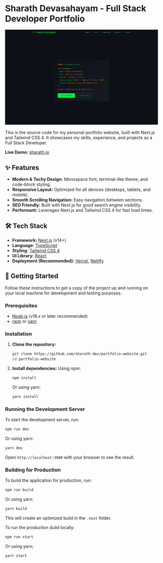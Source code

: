 # Sharath Devasahayam - Full Stack Developer Portfolio

![Portfolio Screenshot](/public/images/preview.png)

This is the source code for my personal portfolio website, built with Next.js and Tailwind CSS 4. It showcases my skills, experience, and projects as a Full Stack Developer.

**Live Demo:** [sharath.io](https://www.sharath.io)

## ✨ Features

*   **Modern & Techy Design:** Monospace font, terminal-like theme, and code-block styling.
*   **Responsive Layout:** Optimized for all devices (desktops, tablets, and mobile).
*   **Smooth Scrolling Navigation:** Easy navigation between sections.
*   **SEO Friendly:** Built with Next.js for good search engine visibility.
*   **Performant:** Leverages Next.js and Tailwind CSS 4 for fast load times.

## 🛠️ Tech Stack

*   **Framework:** [Next.js](https://nextjs.org/) (v14+)
*   **Language:** [TypeScript](https://www.typescriptlang.org/)
*   **Styling:** [Tailwind CSS 4](https://tailwindcss.com/blog/tailwindcss-v4-alpha)
*   **UI Library:** [React](https://reactjs.org/)
*   **Deployment (Recommended):** [Vercel](https://vercel.com/), [Netlify](https://www.netlify.com/)


## 🚀 Getting Started

Follow these instructions to get a copy of the project up and running on your local machine for development and testing purposes.

### Prerequisites

*   [Node.js](https://nodejs.org/) (v18.x or later recommended)
*   [npm](https://www.npmjs.com/) or [yarn](https://yarnpkg.com/)

### Installation

1.  **Clone the repository:**
    ```bash
    git clone https://github.com/sharath-dev/portfolio-website.git
    cd portfolio-website
    ```

2.  **Install dependencies:**
    Using npm:
    ```bash
    npm install
    ```
    Or using yarn:
    ```bash
    yarn install
    ```

### Running the Development Server

To start the development server, run:
```bash
npm run dev
```
Or using yarn:
```bash
yarn dev
```

Open ```http://localhost:3000``` with your browser to see the result.

### Building for Production

To build the application for production, run:
```bash
npm run build
```

Or using yarn:
```bash
yarn build
```

This will create an optimized build in the ```.next``` folder.

To run the production duild locally:
```bash
npm run start
```

Or using yarn;
```bash
yarn start
```